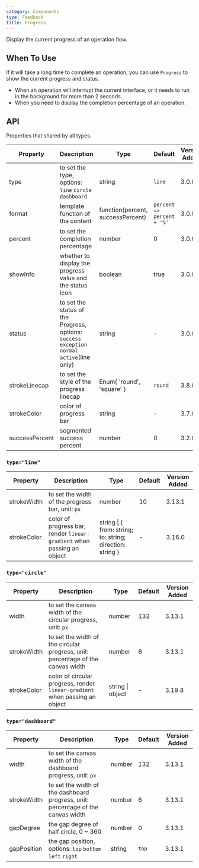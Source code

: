 ```yaml
---
category: Components
type: Feedback
title: Progress
---
```


Display the current progress of an operation flow.

## When To Use

If it will take a long time to complete an operation, you can use `Progress` to show the current progress and status.

- When an operation will interrupt the current interface, or it needs to run in the background for more than 2 seconds.
- When you need to display the completion percentage of an operation.

## API

Properties that shared by all types.

| Property | Description | Type | Default | Version Added |
| --- | --- | --- | --- | --- |
| type | to set the type, options: `line` `circle` `dashboard` | string | `line` | 3.0.0 |
| format | template function of the content | function(percent, successPercent) | `percent => percent + '%'` | 3.0.0 |
| percent | to set the completion percentage | number | 0 | 3.0.0 |
| showInfo | whether to display the progress value and the status icon | boolean | true | 3.0.0 |
| status | to set the status of the Progress, options: `success` `exception` `normal` `active`(line only) | string | - | 3.0.0 |
| strokeLinecap | to set the style of the progress linecap | Enum{ 'round', 'square' } | `round` | 3.8.0 |
| strokeColor | color of progress bar | string | - | 3.7.0 |
| successPercent | segmented success percent | number | 0 | 3.2.0 |

### `type="line"`

| Property | Description | Type | Default | Version Added |
| --- | --- | --- | --- | --- |
| strokeWidth | to set the width of the progress bar, unit: `px` | number | 10 | 3.13.1 |
| strokeColor | color of progress bar, render `linear-gradient` when passing an object | string \| { from: string; to: string; direction: string } | - | 3.16.0 |

### `type="circle"`

| Property | Description | Type | Default | Version Added |
| --- | --- | --- | --- | --- |
| width | to set the canvas width of the circular progress, unit: `px` | number | 132 | 3.13.1 |
| strokeWidth | to set the width of the circular progress, unit: percentage of the canvas width | number | 6 | 3.13.1 |
| strokeColor | color of circular progress, render `linear-gradient` when passing an object | string \| object | - | 3.19.8 |

### `type="dashboard"`

| Property | Description | Type | Default | Version Added |
| --- | --- | --- | --- | --- |
| width | to set the canvas width of the dashboard progress, unit: `px` | number | 132 | 3.13.1 |
| strokeWidth | to set the width of the dashboard progress, unit: percentage of the canvas width | number | 6 | 3.13.1 |
| gapDegree | the gap degree of half circle, 0 ~ 360 | number | 0 | 3.13.1 |
| gapPosition | the gap position, options: `top` `bottom` `left` `right` | string | `top` | 3.13.1 |
